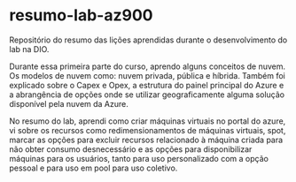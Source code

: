 # resumo-lab-az900
Repositório do resumo das lições aprendidas durante o desenvolvimento do lab na DIO.

Durante essa primeira parte do curso, aprendo alguns conceitos de nuvem. Os modelos de nuvem como: nuvem privada, pública e híbrida.
Também foi explicado sobre o Capex e Opex, a estrutura do painel principal do Azure e a abrangência de opções onde se utilizar geograficamente alguma solução disponível pela nuvem da Azure.

No resumo do lab, aprendi como criar máquinas virtuais no portal do azure, vi sobre os recursos como redimensionamentos de máquinas virtuais, spot, marcar as opções para excluir recursos relacionado à máquina criada para não obter consumo desnecessário e as opções para disponibilizar máquinas para os usuários, tanto para uso personalizado com a opção pessoal e para uso em pool para uso coletivo.
